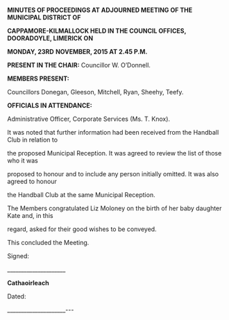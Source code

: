 **MINUTES OF PROCEEDINGS AT ADJOURNED MEETING OF THE MUNICIPAL DISTRICT OF**

**CAPPAMORE-KILMALLOCK HELD IN THE COUNCIL OFFICES, DOORADOYLE, LIMERICK ON**

**MONDAY, 23RD** **NOVEMBER, 2015 AT 2.45 P.M.**

**PRESENT IN THE CHAIR:** Councillor W. O’Donnell.

**MEMBERS PRESENT:**

Councillors Donegan, Gleeson, Mitchell, Ryan, Sheehy, Teefy.

**OFFICIALS IN ATTENDANCE:**

Administrative Officer, Corporate Services (Ms. T. Knox).

It was noted that further information had been received from the Handball Club in relation to

the proposed Municipal Reception. It was agreed to review the list of those who it was

proposed to honour and to include any person initially omitted. It was also agreed to honour

the Handball Club at the same Municipal Reception.

The Members congratulated Liz Moloney on the birth of her baby daughter Kate and, in this

regard, asked for their good wishes to be conveyed.

This concluded the Meeting.

Signed:

\_\_\_\_\_\_\_\_\_\_\_\_\_\_\_\_\_\_\_\_\_

**Cathaoirleach**

Dated:

\_\_\_\_\_\_\_\_\_\_\_\_\_\_\_\_\_\_\_\_\_---
